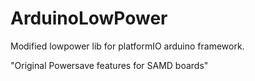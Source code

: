 # ArduinoLowPower

Modified lowpower lib for platformIO arduino framework.

"Original Powersave features for SAMD boards"
